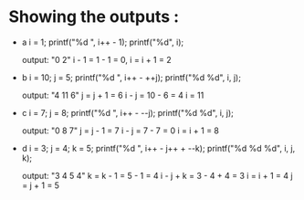# Showing the outputs :

- a
    i = 1;
    printf("%d ", i++ - 1);
    printf("%d", i);

    output: "0 2"
        i - 1 = 1 - 1 = 0,
        i = i + 1 = 2

- b
    i = 10; j = 5;
    printf("%d ", i++ - ++j);
    printf("%d %d", i, j);

    output: "4 11 6"
        j = j + 1 = 6
        i - j = 10 - 6 = 4
        i = 11

- c
    i = 7; j = 8;
    printf("%d ", i++ - --j);
    printf("%d %d", i, j);

    output: "0 8 7"
        j = j - 1 = 7
        i - j = 7 - 7 = 0
        i = i + 1 = 8

- d
    i = 3; j = 4; k = 5;
    printf("%d ", i++ - j++ + --k);
    printf("%d %d %d", i, j, k);

    output: "3 4 5 4"
        k = k - 1 = 5 - 1 = 4
        i - j + k = 3 - 4 + 4 = 3
        i = i + 1 = 4
        j = j + 1 = 5